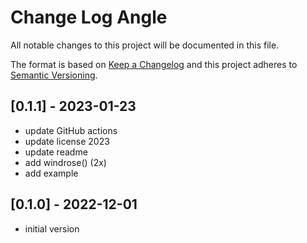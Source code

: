 # Change Log Angle

All notable changes to this project will be documented in this file.

The format is based on [Keep a Changelog](http://keepachangelog.com/)
and this project adheres to [Semantic Versioning](http://semver.org/).



## [0.1.1] - 2023-01-23
- update GitHub actions
- update license 2023
- update readme
- add windrose() (2x)
- add example


## [0.1.0] - 2022-12-01 
- initial version


